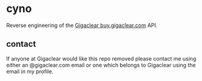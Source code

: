 # cyno

Reverse engineering of the [Gigaclear buy.gigaclear.com](https://gigaclear.com/) API.

## contact

If anyone at Gigaclear would like this repo removed please contact me using either an @gigaclear.com email or one which belongs to Gigaclear using the email in my profile.